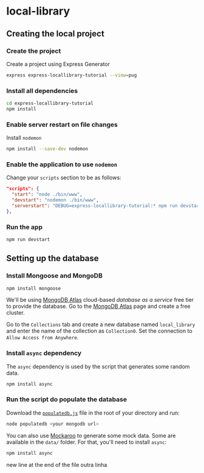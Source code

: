 # local-library

## Creating the local project

### Create the project

Create a project using Express Generator

```bash
express express-locallibrary-tutorial --view=pug
```

### Install all dependencies

```bash
cd express-locallibrary-tutorial
npm install
```

### Enable server restart on file changes

Install `nodemon`

```bash
npm install --save-dev nodemon
```

### Enable the application to use `nodemon`

Change your `scripts` section to be as follows:

```json
"scripts": {
  "start": "node ./bin/www",
  "devstart": "nodemon ./bin/www",
  "serverstart": "DEBUG=express-locallibrary-tutorial:* npm run devstart"
},
```

### Run the app

```bash
npm run devstart
```

## Setting up the database

### Install Mongoose and MongoDB

```bash
npm install mongoose
```

We'll be using [MongoDB Atlas](https://www.mongodb.com/cloud/atlas) cloud-based _database as a service_ free tier to provide the database. Go to the [MongoDB Atlas](https://www.mongodb.com/cloud/atlas) page and create a free cluster.

Go to the `Collections` tab and create a new database named `local_library` and enter the name of the collection as `Collection0`. Set the connection to `Allow Access from Anywhere`.

### Install `async` dependency

The `async` dependency is used by the script that generates some random data.

```bash
npm install async
```

### Run the script do populate the database

Download the [`populatedb.js`](https://raw.githubusercontent.com/hamishwillee/express-locallibrary-tutorial/master/populatedb.js) file in the root of your directory and run:

```bash
node populatedb <your mongodb url>
```

You can also use [Mockaroo](https://www.mockaroo.com/) to generate some mock data. Some are available in the `data/` folder. For that, you'll need to install `async`:

```bash
npm install async
```

new line at the end of the file
outra linha
